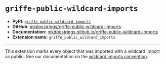 # `griffe-public-wildcard-imports`

- **PyPI**: [`griffe-public-wildcard-imports`](https://pypi.org/project/griffe-public-wildcard-imports/)
- **GitHub**: [mkdocstrings/griffe-public-wildcard-imports](https://github.com/mkdocstrings/griffe-public-wildcard-imports)
- **Documentation:** [mkdocstrings.github.io/griffe-public-wildcard-imports](https://mkdocstrings.github.io/griffe-public-wildcard-imports)
- **Extension name:** `griffe_public_wildcard_imports`

---

This extension marks every object that was imported with a wildcard import as public. See our documentation on the [wildcard imports convention](../../guide/users/recommendations/public-apis.md#wildcard-imports).
